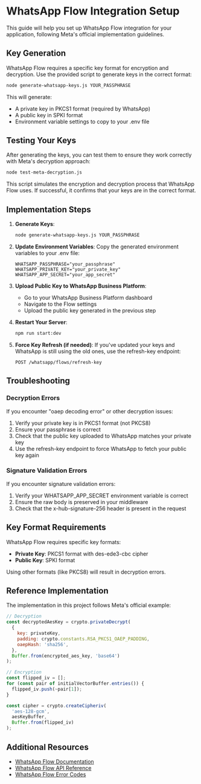 # WhatsApp Flow Integration Setup

This guide will help you set up WhatsApp Flow integration for your application, following Meta's official implementation guidelines.

## Key Generation

WhatsApp Flow requires a specific key format for encryption and decryption. Use the provided script to generate keys in the correct format:

```bash
node generate-whatsapp-keys.js YOUR_PASSPHRASE
```

This will generate:
- A private key in PKCS1 format (required by WhatsApp)
- A public key in SPKI format
- Environment variable settings to copy to your .env file

## Testing Your Keys

After generating the keys, you can test them to ensure they work correctly with Meta's decryption approach:

```bash
node test-meta-decryption.js
```

This script simulates the encryption and decryption process that WhatsApp Flow uses. If successful, it confirms that your keys are in the correct format.

## Implementation Steps

1. **Generate Keys**:
   ```bash
   node generate-whatsapp-keys.js YOUR_PASSPHRASE
   ```

2. **Update Environment Variables**:
   Copy the generated environment variables to your .env file:
   ```
   WHATSAPP_PASSPHRASE="your_passphrase"
   WHATSAPP_PRIVATE_KEY="your_private_key"
   WHATSAPP_APP_SECRET="your_app_secret"
   ```

3. **Upload Public Key to WhatsApp Business Platform**:
   - Go to your WhatsApp Business Platform dashboard
   - Navigate to the Flow settings
   - Upload the public key generated in the previous step

4. **Restart Your Server**:
   ```bash
   npm run start:dev
   ```

5. **Force Key Refresh (if needed)**:
   If you've updated your keys and WhatsApp is still using the old ones, use the refresh-key endpoint:
   ```
   POST /whatsapp/flows/refresh-key
   ```

## Troubleshooting

### Decryption Errors

If you encounter "oaep decoding error" or other decryption issues:

1. Verify your private key is in PKCS1 format (not PKCS8)
2. Ensure your passphrase is correct
3. Check that the public key uploaded to WhatsApp matches your private key
4. Use the refresh-key endpoint to force WhatsApp to fetch your public key again

### Signature Validation Errors

If you encounter signature validation errors:

1. Verify your WHATSAPP_APP_SECRET environment variable is correct
2. Ensure the raw body is preserved in your middleware
3. Check that the x-hub-signature-256 header is present in the request

## Key Format Requirements

WhatsApp Flow requires specific key formats:

- **Private Key**: PKCS1 format with des-ede3-cbc cipher
- **Public Key**: SPKI format

Using other formats (like PKCS8) will result in decryption errors.

## Reference Implementation

The implementation in this project follows Meta's official example:

```javascript
// Decryption
const decryptedAesKey = crypto.privateDecrypt(
  {
    key: privateKey,
    padding: crypto.constants.RSA_PKCS1_OAEP_PADDING,
    oaepHash: 'sha256',
  },
  Buffer.from(encrypted_aes_key, 'base64')
);

// Encryption
const flipped_iv = [];
for (const pair of initialVectorBuffer.entries()) {
  flipped_iv.push(~pair[1]);
}

const cipher = crypto.createCipheriv(
  'aes-128-gcm',
  aesKeyBuffer,
  Buffer.from(flipped_iv)
);
```

## Additional Resources

- [WhatsApp Flow Documentation](https://developers.facebook.com/docs/whatsapp/flows)
- [WhatsApp Flow API Reference](https://developers.facebook.com/docs/whatsapp/flows/reference)
- [WhatsApp Flow Error Codes](https://developers.facebook.com/docs/whatsapp/flows/reference/error-codes)
